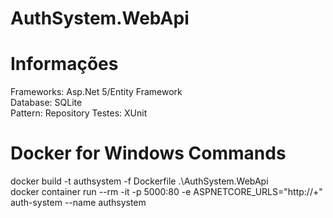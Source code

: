 # AuthSystem.WebApi

# Informações
Frameworks: Asp.Net 5/Entity Framework  
Database: SQLite  
Pattern: Repository 
Testes: XUnit

# Docker for Windows Commands
docker build -t authsystem -f Dockerfile .\AuthSystem.WebApi\
docker container run --rm -it -p 5000:80 -e ASPNETCORE_URLS="http://+" auth-system --name authsystem




